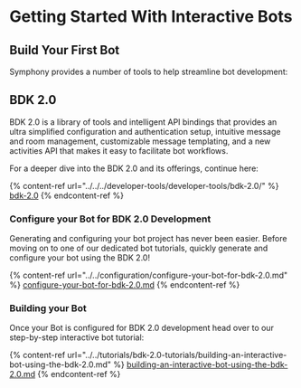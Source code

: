 # Getting Started With Interactive Bots

## Build Your First Bot

Symphony provides a number of tools to help streamline bot development:

## BDK 2.0

BDK 2.0 is a library of tools and intelligent API bindings that provides an ultra simplified configuration and authentication setup, intuitive message and room management, customizable message templating, and a new activities API that makes it easy to facilitate bot workflows. &#x20;

For a deeper dive into the BDK 2.0 and its offerings, continue here:

{% content-ref url="../../../developer-tools/developer-tools/bdk-2.0/" %}
[bdk-2.0](../../../developer-tools/developer-tools/bdk-2.0/)
{% endcontent-ref %}

### Configure your Bot for BDK 2.0 Development

Generating and configuring your bot project has never been easier.  Before moving on to one of our dedicated bot tutorials, quickly generate and configure your bot using the BDK 2.0!

{% content-ref url="../../configuration/configure-your-bot-for-bdk-2.0.md" %}
[configure-your-bot-for-bdk-2.0.md](../../configuration/configure-your-bot-for-bdk-2.0.md)
{% endcontent-ref %}

### Building your Bot

Once your Bot is configured for BDK 2.0 development head over to our step-by-step interactive bot tutorial:

{% content-ref url="../../tutorials/bdk-2.0-tutorials/building-an-interactive-bot-using-the-bdk-2.0.md" %}
[building-an-interactive-bot-using-the-bdk-2.0.md](../../tutorials/bdk-2.0-tutorials/building-an-interactive-bot-using-the-bdk-2.0.md)
{% endcontent-ref %}
